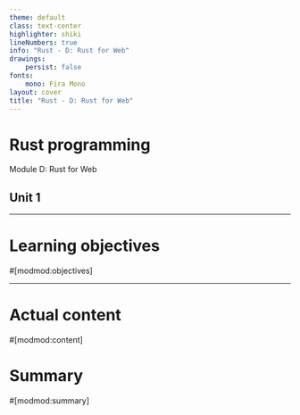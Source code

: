 ```yaml
---
theme: default
class: text-center
highlighter: shiki
lineNumbers: true
info: "Rust - D: Rust for Web"
drawings:
    persist: false
fonts:
    mono: Fira Mono
layout: cover
title: "Rust - D: Rust for Web"
---
```


# Rust programming

Module D: Rust for Web

## Unit 1

---
# Learning objectives

#[modmod:objectives]

---
# Actual content
#[modmod:content]

# Summary
#[modmod:summary]